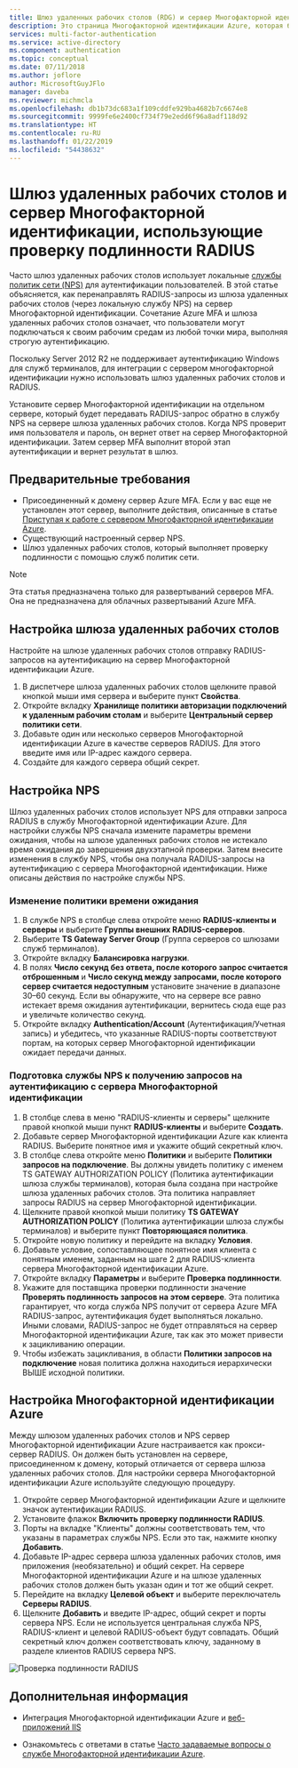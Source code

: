 ```yaml
---
title: Шлюз удаленных рабочих столов (RDG) и сервер Многофакторной идентификации Azure по протоколу RADIUS | Документация Майкрософт
description: Это страница Многофакторной идентификации Azure, которая будет полезна при развертывании шлюза удаленных рабочих столов (RD) и сервера Многофакторной идентификации Azure с помощью RADIUS.
services: multi-factor-authentication
ms.service: active-directory
ms.component: authentication
ms.topic: conceptual
ms.date: 07/11/2018
ms.author: joflore
author: MicrosoftGuyJFlo
manager: daveba
ms.reviewer: michmcla
ms.openlocfilehash: db1b73dc683a1f109cddfe929ba4682b7c6674e8
ms.sourcegitcommit: 9999fe6e2400cf734f79e2edd6f96a8adf118d92
ms.translationtype: HT
ms.contentlocale: ru-RU
ms.lasthandoff: 01/22/2019
ms.locfileid: "54438632"
---
```

# <a name="remote-desktop-gateway-and-azure-multi-factor-authentication-server-using-radius"></a>Шлюз удаленных рабочих столов и сервер Многофакторной идентификации, использующие проверку подлинности RADIUS

Часто шлюз удаленных рабочих столов использует локальные [службы политик сети (NPS)](https://docs.microsoft.com/windows-server/networking/core-network-guide/core-network-guide#BKMK_optionalfeatures) для аутентификации пользователей. В этой статье объясняется, как перенаправлять RADIUS-запросы из шлюза удаленных рабочих столов (через локальную службу NPS) на сервер Многофакторной идентификации. Сочетание Azure MFA и шлюза удаленных рабочих столов означает, что пользователи могут подключаться к своим рабочим средам из любой точки мира, выполняя строгую аутентификацию. 

Поскольку Server 2012 R2 не поддерживает аутентификацию Windows для служб терминалов, для интеграции с сервером многофакторной идентификации нужно использовать шлюз удаленных рабочих столов и RADIUS. 

Установите сервер Многофакторной идентификации на отдельном сервере, который будет передавать RADIUS-запрос обратно в службу NPS на сервере шлюза удаленных рабочих столов. Когда NPS проверит имя пользователя и пароль, он вернет ответ на сервер Многофакторной идентификации. Затем сервер MFA выполнит второй этап аутентификации и вернет результат в шлюз.

## <a name="prerequisites"></a>Предварительные требования

- Присоединенный к домену сервер Azure MFA. Если у вас еще не установлен этот сервер, выполните действия, описанные в статье [Приступая к работе с сервером Многофакторной идентификации Azure](howto-mfaserver-deploy.md).
- Существующий настроенный сервер NPS.
- Шлюз удаленных рабочих столов, который выполняет проверку подлинности с помощью служб политик сети.

> [!NOTE]
> Эта статья предназначена только для развертываний серверов MFA. Она не предназначена для облачных развертываний Azure MFA.

## <a name="configure-the-remote-desktop-gateway"></a>Настройка шлюза удаленных рабочих столов
Настройте на шлюзе удаленных рабочих столов отправку RADIUS-запросов на аутентификацию на сервер Многофакторной идентификации Azure. 

1. В диспетчере шлюза удаленных рабочих столов щелкните правой кнопкой мыши имя сервера и выберите пункт **Свойства**.
2. Откройте вкладку **Хранилище политики авторизации подключений к удаленным рабочим столам** и выберите **Центральный сервер политики сети**. 
3. Добавьте один или несколько серверов Многофакторной идентификации Azure в качестве серверов RADIUS. Для этого введите имя или IP-адрес каждого сервера. 
4. Создайте для каждого сервера общий секрет.

## <a name="configure-nps"></a>Настройка NPS
Шлюз удаленных рабочих столов использует NPS для отправки запроса RADIUS в службу Многофакторной идентификации Azure. Для настройки службы NPS сначала измените параметры времени ожидания, чтобы на шлюзе удаленных рабочих столов не истекало время ожидания до завершения двухэтапной проверки. Затем внесите изменения в службу NPS, чтобы она получала RADIUS-запросы на аутентификацию с сервера Многофакторной идентификации. Ниже описаны действия по настройке службы NPS.

### <a name="modify-the-timeout-policy"></a>Изменение политики времени ожидания

1. В службе NPS в столбце слева откройте меню **RADIUS-клиенты и серверы** и выберите **Группы внешних RADIUS-серверов**. 
2. Выберите **TS Gateway Server Group** (Группа серверов со шлюзами служб терминалов). 
3. Откройте вкладку **Балансировка нагрузки**. 
4. В полях **Число секунд без ответа, после которого запрос считается отброшенным** и **Число секунд между запросами, после которого сервер считается недоступным** установите значение в диапазоне 30–60 секунд. Если вы обнаружите, что на сервере все равно истекает время ожидания аутентификации, вернитесь сюда еще раз и увеличьте количество секунд.
5. Откройте вкладку **Authentication/Account** (Аутентификация/Учетная запись) и убедитесь, что указанные RADIUS-порты соответствуют портам, на которых сервер Многофакторной идентификации ожидает передачи данных.

### <a name="prepare-nps-to-receive-authentications-from-the-mfa-server"></a>Подготовка службы NPS к получению запросов на аутентификацию с сервера Многофакторной идентификации

1. В столбце слева в меню "RADIUS-клиенты и серверы" щелкните правой кнопкой мыши пункт **RADIUS-клиенты** и выберите **Создать**.
2. Добавьте сервер Многофакторной идентификации Azure как клиента RADIUS. Выберите понятное имя и укажите общий секретный ключ.
3. В столбце слева откройте меню **Политики** и выберите **Политики запросов на подключение**. Вы должны увидеть политику с именем TS GATEWAY AUTHORIZATION POLICY (Политика аутентификации шлюза службы терминалов), которая была создана при настройке шлюза удаленных рабочих столов. Эта политика направляет запросы RADIUS на сервер Многофакторной идентификации.
4. Щелкните правой кнопкой мыши политику **TS GATEWAY AUTHORIZATION POLICY** (Политика аутентификации шлюза службы терминалов) и выберите пункт **Повторяющаяся политика**. 
5. Откройте новую политику и перейдите на вкладку **Условия**.
6. Добавьте условие, сопоставляющее понятное имя клиента с понятным именем, заданным на шаге 2 для RADIUS-клиента сервера Многофакторной идентификации Azure. 
7. Откройте вкладку **Параметры** и выберите **Проверка подлинности**.
8. Укажите для поставщика проверки подлинности значение **Проверять подлинность запросов на этом сервере**. Эта политика гарантирует, что когда служба NPS получит от сервера Azure MFA RADIUS-запрос, аутентификация будет выполняться локально. Иными словами, RADIUS-запрос не будет отправляться на сервер Многофакторной идентификации Azure, так как это может привести к зацикливанию операции. 
9. Чтобы избежать зацикливания, в области **Политики запросов на подключение** новая политика должна находиться иерархически ВЫШЕ исходной политики.

## <a name="configure-azure-multi-factor-authentication"></a>Настройка Многофакторной идентификации Azure

Между шлюзом удаленных рабочих столов и NPS сервер Многофакторной идентификации Azure настраивается как прокси-сервер RADIUS.  Он должен быть установлен на сервере, присоединенном к домену, который отличается от сервера шлюза удаленных рабочих столов. Для настройки сервера Многофакторной идентификации Azure используйте следующую процедуру.

1. Откройте сервер Многофакторной идентификации Azure и щелкните значок аутентификации RADIUS. 
2. Установите флажок **Включить проверку подлинности RADIUS**.
3. Порты на вкладке "Клиенты" должны соответствовать тем, что указаны в параметрах службы NPS. Если это так, нажмите кнопку **Добавить**.
4. Добавьте IP-адрес сервера шлюза удаленных рабочих столов, имя приложения (необязательно) и общий секрет. На сервере Многофакторной идентификации Azure и на шлюзе удаленных рабочих столов должен быть указан один и тот же общий секрет.
3. Перейдите на вкладку **Целевой объект** и выберите переключатель **Серверы RADIUS**.
4. Щелкните **Добавить** и введите IP-адрес, общий секрет и порты сервера NPS. Если не используется центральная служба NPS, RADIUS-клиент и целевой RADIUS-объект будут совпадать. Общий секретный ключ должен соответствовать ключу, заданному в разделе клиентов RADIUS сервера NPS.

![Проверка подлинности RADIUS](./media/howto-mfaserver-nps-rdg/radius.png)

## <a name="next-steps"></a>Дополнительная информация

- Интеграция Многофакторной идентификации Azure и [веб-приложений IIS](howto-mfaserver-iis.md)

- Ознакомьтесь с ответами в статье [Часто задаваемые вопросы о службе Многофакторной идентификации Azure](multi-factor-authentication-faq.md).

